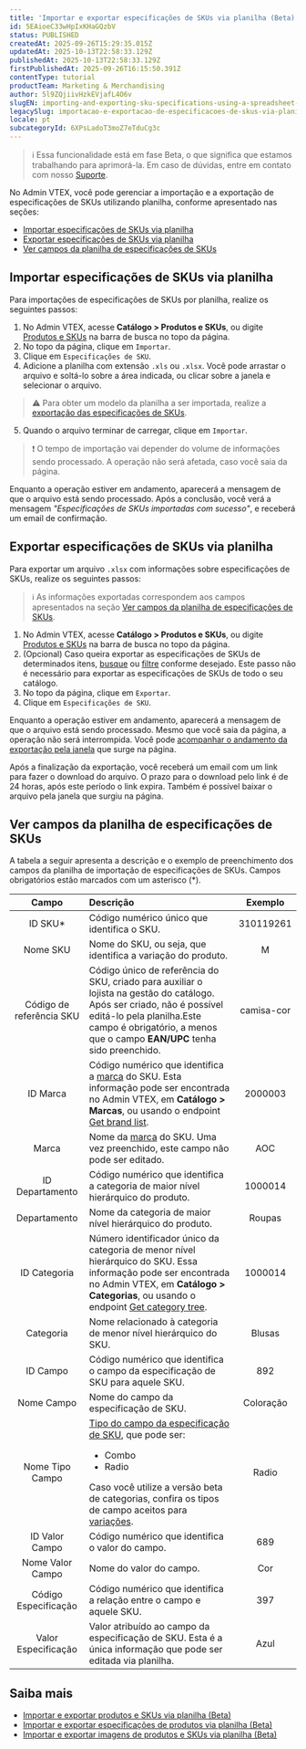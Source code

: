 ```yaml
---
title: 'Importar e exportar especificações de SKUs via planilha (Beta)'
id: 5EAioeC33wHpIxKHaGQzbV
status: PUBLISHED
createdAt: 2025-09-26T15:29:35.015Z
updatedAt: 2025-10-13T22:58:33.129Z
publishedAt: 2025-10-13T22:58:33.129Z
firstPublishedAt: 2025-09-26T16:15:50.391Z
contentType: tutorial
productTeam: Marketing & Merchandising
author: 5l9ZQjiivHzkEVjafL4O6v
slugEN: importing-and-exporting-sku-specifications-using-a-spreadsheet-beta
legacySlug: importacao-e-exportacao-de-especificacoes-de-skus-via-planilha-beta
locale: pt
subcategoryId: 6XPsLadoT3moZ7eTduCg3c
---
```


> ℹ️ Essa funcionalidade está em fase Beta, o que significa que estamos trabalhando para aprimorá-la. Em caso de dúvidas, entre em contato com nosso [Suporte](https://help.vtex.com/pt/support).

No Admin VTEX, você pode gerenciar a importação e a exportação de especificações de SKUs utilizando planilha, conforme apresentado nas seções:

* [Importar especificações de SKUs via planilha](#importar-especificacoes-de-skus-via-planilha) 
* [Exportar especificações de SKUs via planilha](#exportar-especificacoes-de-skus-via-planilha) 
* [Ver campos da planilha de especificações de SKUs](#ver-campos-da-planilha-de-especificacoes-de-skus)  

## Importar especificações de SKUs via planilha

Para importações de especificações de SKUs por planilha, realize os seguintes passos:

1. No Admin VTEX, acesse **Catálogo > Produtos e SKUs**, ou digite [Produtos e SKUs](/pt/tutorial/produtos-e-skus--2ig7TmROlirWirZjFWZ3By) na barra de busca no topo da página.
2. No topo da página, clique em `Importar`.
3. Clique em `Especificações de SKU`.
4. Adicione a planilha com extensão `.xls` ou `.xlsx`. Você pode arrastar o arquivo e soltá-lo sobre a área indicada, ou clicar sobre a janela e selecionar o arquivo.

  > ⚠️ Para obter um modelo da planilha a ser importada, realize a [exportação das especificações de SKUs](#exportar-especificacoes-de-skus-via-planilha).

5. Quando o arquivo terminar de carregar, clique em `Importar`.

  > ❗ O tempo de importação vai depender do volume de informações sendo processado. A operação não será afetada, caso você saia da página.

Enquanto a operação estiver em andamento, aparecerá a mensagem de que o arquivo está sendo processado. Após a conclusão, você verá a mensagem _"Especificações de SKUs importadas com sucesso"_, e receberá um email de confirmação.

## Exportar especificações de SKUs via planilha

Para exportar um arquivo `.xlsx` com informações sobre especificações de SKUs, realize os seguintes passos:

> ℹ️ As informações exportadas correspondem aos campos apresentados na seção [Ver campos da planilha de especificações de SKUs](#ver-campos-da-planilha-de-especificacoes-de-skus).

1. No Admin VTEX, acesse **Catálogo > Produtos e SKUs**, ou digite [Produtos e SKUs](/pt/tutorial/produtos-e-skus--2ig7TmROlirWirZjFWZ3By) na barra de busca no topo da página.
2. (Opcional) Caso queira exportar as especificações de SKUs de determinados itens, [busque](/pt/tutorial/produtos-e-skus--2ig7TmROlirWirZjFWZ3By#buscar-produtos) ou [filtre](/pt/tutorial/produtos-e-skus--2ig7TmROlirWirZjFWZ3By#filtrar-produtos) conforme desejado. Este passo não é necessário para exportar as especificações de SKUs de todo o seu catálogo.
3. No topo da página, clique em `Exportar`.
4. Clique em `Especificações de SKU`.

Enquanto a operação estiver em andamento, aparecerá a mensagem de que o arquivo está sendo processado. Mesmo que você saia da página, a operação não será interrompida. Você pode [acompanhar o andamento da exportação pela janela](/pt/tutorial/importar-e-exportar-produtos-e-skus-via-planilha-beta--5udKxWP1ZeBD7QB7Fy2BNl#acompanhar-janela-do-processo-de-exportacao) que surge na página. 

Após a finalização da exportação, você receberá um email com um link para fazer o download do arquivo. O prazo para o download pelo link é de 24 horas, após este período o link expira. Também é possível baixar o arquivo pela janela que surgiu na página.

## Ver campos da planilha de especificações de SKUs

A tabela a seguir apresenta a descrição e o exemplo de preenchimento dos campos da planilha de importação de especificações de SKUs. Campos obrigatórios estão marcados com um asterisco (*). 

| **Campo** | **Descrição** | **Exemplo** |
| :---: | :--- | :---: |
| ID SKU* | Código numérico único que identifica o SKU. | 310119261 |
| Nome SKU | Nome do SKU, ou seja, que identifica a variação do produto. | M |
| Código de referência SKU | Código único de referência do SKU, criado para auxiliar o lojista na gestão do catálogo. Após ser criado, não é possível editá-lo pela planilha.Este campo é obrigatório, a menos que o campo **EAN/UPC** tenha sido preenchido. | camisa-cor |
| ID Marca | Código numérico que identifica a [marca](/pt/tutorial/o-que-e-uma-marca--QU07yhHoaWcEYseEucOQW) do SKU. Esta informação pode ser encontrada no Admin VTEX, em **Catálogo > Marcas**, ou usando o endpoint [Get brand list](https://developers.vtex.com/docs/api-reference/catalog-api#get-/api/catalog_system/pvt/brand/list). | 2000003 |
| Marca | Nome da [marca](/pt/tutorial/o-que-e-uma-marca--QU07yhHoaWcEYseEucOQW) do SKU. Uma vez preenchido, este campo não pode ser editado. | AOC |
| ID Departamento | Código numérico que identifica a categoria de maior nível hierárquico do produto. | 1000014 |
| Departamento | Nome da categoria de maior nível hierárquico do produto. | Roupas |
| ID Categoria | Número identificador único da categoria de menor nível hierárquico do SKU. Essa informação pode ser encontrada no Admin VTEX, em **Catálogo > Categorias**, ou usando o endpoint [Get category tree](https://developers.vtex.com/docs/api-reference/catalog-api#get-/api/catalog_system/pub/category/tree/-categoryLevels-). | 1000014 |
| Categoria | Nome relacionado à categoria de menor nível hierárquico do SKU. | Blusas |
| ID Campo | Código numérico que identifica o campo da especificação de SKU para aquele SKU. | 892 |
| Nome Campo | Nome do campo da especificação de SKU. | Coloração |
| Nome Tipo Campo | [Tipo do campo da especificação de SKU](/pt/tutorial/cadastrar-especificacoes-ou-campos-de-sku--tutorials_119#tipos-de-campo-de-sku), que pode ser:<ul><li>Combo</li><li>Radio</li></ul>Caso você utilize a versão beta de categorias, confira os tipos de campo aceitos para [variações](/pt/tutorial/criar-ou-editar-categorias-atributos-e-variacoes-beta--1lzs3fHjM9N7CKFOxCCYQi#adicionar-variacao). | Radio |
| ID Valor Campo | Código numérico que identifica o valor do campo. | 689 |
| Nome Valor Campo | Nome do valor do campo. | Cor |
| Código Especificação | Código numérico que identifica a relação entre o campo e aquele SKU. | 397 |
| Valor Especificação  | Valor atribuído ao campo da especificação de SKU. Esta é a única informação que pode ser editada via planilha. | Azul |

## Saiba mais

* [Importar e exportar produtos e SKUs via planilha (Beta)](/pt/tutorial/importar-e-exportar-produtos-e-skus-via-planilha-beta--5udKxWP1ZeBD7QB7Fy2BNl)
* [Importar e exportar especificações de produtos via planilha (Beta)](/pt/tutorial/importar-e-exportar-especificacoes-de-produtos-via-planilha-beta--jQcmbocCb7kjHOr1JSWIL)
* [Importar e exportar imagens de produtos e SKUs via planilha (Beta)](/pt/tutorial/importar-e-exportar-imagens-de-produtos-e-skus-via-planilha-beta--6zBisMdxDYeBF49LPzvfqt)
